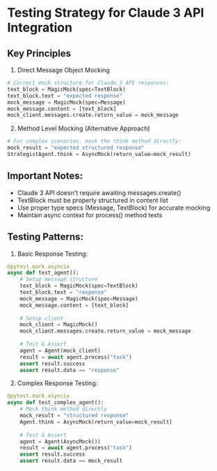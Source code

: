 # Testing Strategy for Claude 3 API Integration

## Key Principles

1. Direct Message Object Mocking
```python
# Correct mock structure for Claude 3 API responses:
text_block = MagicMock(spec=TextBlock)  
text_block.text = "expected response"       
mock_message = MagicMock(spec=Message) 
mock_message.content = [text_block]    
mock_client.messages.create.return_value = mock_message
```

2. Method Level Mocking (Alternative Approach)
```python
# For complex scenarios, mock the think method directly:
mock_result = "expected structured response"
StrategistAgent.think = AsyncMock(return_value=mock_result)
```

## Important Notes:
- Claude 3 API doesn't require awaiting messages.create()
- TextBlock must be properly structured in content list
- Use proper type specs (Message, TextBlock) for accurate mocking
- Maintain async context for process() method tests

## Testing Patterns:

1. Basic Response Testing:
```python
@pytest.mark.asyncio
async def test_agent():
    # Setup message structure
    text_block = MagicMock(spec=TextBlock)
    text_block.text = "response"
    mock_message = MagicMock(spec=Message)
    mock_message.content = [text_block]
    
    # Setup client
    mock_client = MagicMock()
    mock_client.messages.create.return_value = mock_message
    
    # Test & Assert
    agent = Agent(mock_client)
    result = await agent.process("task")
    assert result.success
    assert result.data == "response"
```

2. Complex Response Testing:
```python
@pytest.mark.asyncio
async def test_complex_agent():
    # Mock think method directly
    mock_result = "structured response"
    Agent.think = AsyncMock(return_value=mock_result)
    
    # Test & Assert
    agent = Agent(AsyncMock())
    result = await agent.process("task")
    assert result.success
    assert result.data == mock_result
```